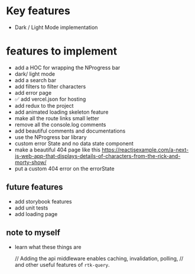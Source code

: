 # Key features

* Dark / Light Mode implementation

# features to implement

* add a HOC for wrapping the NProgress bar
* dark/ light mode
* add a search bar
* add filters to filter characters
* add error page
* ✅ add vercel.json for hosting
* add redux to the project
* add animated loading skeleton feature
* make all the route links small letter
* remove all the console.log comments
* add beautiful comments and documentations
* use the NProgress bar library
* custom error State and no data state component
* make a beautiful 404 page like this <https://reactjsexample.com/a-next-js-web-app-that-displays-details-of-characters-from-the-rick-and-morty-show/>
* put a custom 404 error on the errorState

## future features

* add storybook features
* add unit tests
* add loading page

## note to myself

* learn what these things are

  // Adding the api middleware enables caching, invalidation, polling,
  // and other useful features of `rtk-query`.
